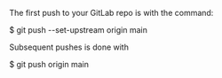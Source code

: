 
The first push to your GitLab repo is with the command:

$ git push --set-upstream origin main

Subsequent pushes is done with

$ git push origin main
